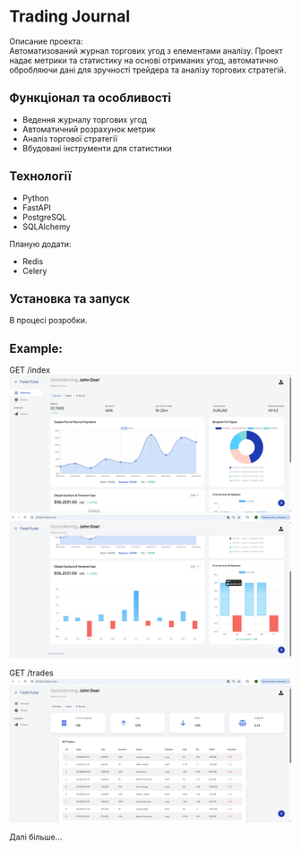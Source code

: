 # Trading Journal

Описание проекта:  
Автоматизований журнал торгових угод з елементами аналізу. 
Проект надає метрики та статистику на основі отриманих угод, автоматично обробляючи дані для зручності трейдера та аналізу торгових стратегій.

## Функціонал та особливості
- Ведення журналу торгових угод
- Автоматичний розрахунок метрик
- Аналіз торгової стратегії
- Вбудовані інструменти для статистики

## Технології
- Python
- FastAPI
- PostgreSQL
- SQLAlchemy

Планую додати: 
- Redis
- Celery


## Установка та запуск
В процесі розробки.


## Example:

GET /index
![Головна сторінка](screenshots/1.png)
![Головна сторінка](screenshots/2.png)

GET /trades
![Сторінка з угодами](screenshots/3.png)

Далі більше...